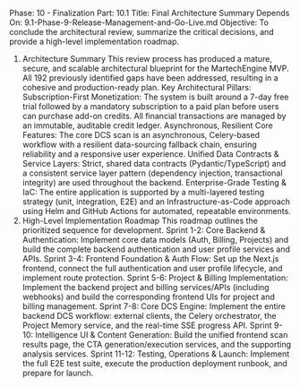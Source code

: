 Phase: 10 - Finalization
Part: 10.1
Title: Final Architecture Summary
Depends On: 9.1-Phase-9-Release-Management-and-Go-Live.md
Objective: To conclude the architectural review, summarize the critical decisions, and provide a high-level implementation roadmap.
1. Architecture Summary
This review process has produced a mature, secure, and scalable architectural blueprint for the MartechEngine MVP. All 192 previously identified gaps have been addressed, resulting in a cohesive and production-ready plan.
Key Architectural Pillars:
Subscription-First Monetization: The system is built around a 7-day free trial followed by a mandatory subscription to a paid plan before users can purchase add-on credits. All financial transactions are managed by an immutable, auditable credit ledger.
Asynchronous, Resilient Core Features: The core DCS scan is an asynchronous, Celery-based workflow with a resilient data-sourcing fallback chain, ensuring reliability and a responsive user experience.
Unified Data Contracts & Service Layers: Strict, shared data contracts (Pydantic/TypeScript) and a consistent service layer pattern (dependency injection, transactional integrity) are used throughout the backend.
Enterprise-Grade Testing & IaC: The entire application is supported by a multi-layered testing strategy (unit, integration, E2E) and an Infrastructure-as-Code approach using Helm and GitHub Actions for automated, repeatable environments.
2. High-Level Implementation Roadmap
This roadmap outlines the prioritized sequence for development.
Sprint 1-2: Core Backend & Authentication: Implement core data models (Auth, Billing, Projects) and build the complete backend authentication and user profile services and APIs.
Sprint 3-4: Frontend Foundation & Auth Flow: Set up the Next.js frontend, connect the full authentication and user profile lifecycle, and implement route protection.
Sprint 5-6: Project & Billing Implementation: Implement the backend project and billing services/APIs (including webhooks) and build the corresponding frontend UIs for project and billing management.
Sprint 7-8: Core DCS Engine: Implement the entire backend DCS workflow: external clients, the Celery orchestrator, the Project Memory service, and the real-time SSE progress API.
Sprint 9-10: Intelligence UI & Content Generation: Build the unified frontend scan results page, the CTA generation/execution services, and the supporting analysis services.
Sprint 11-12: Testing, Operations & Launch: Implement the full E2E test suite, execute the production deployment runbook, and prepare for launch.